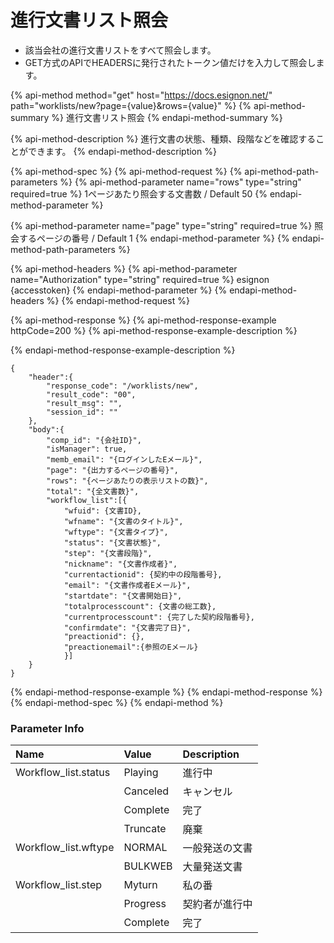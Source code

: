 # 進行文書リスト照会

* 該当会社の進行文書リストをすべて照会します。
* GET方式のAPIでHEADERSに発行されたトークン値だけを入力して照会します。

{% api-method method="get" host="https://docs.esignon.net/" path="worklists/new?page={value}&rows={value}" %}
{% api-method-summary %}
進行文書リスト照会
{% endapi-method-summary %}

{% api-method-description %}
進行文書の状態、種類、段階などを確認することができます。
{% endapi-method-description %}

{% api-method-spec %}
{% api-method-request %}
{% api-method-path-parameters %}
{% api-method-parameter name="rows" type="string" required=true %}
1ページあたり照会する文書数 / Default 50
{% endapi-method-parameter %}

{% api-method-parameter name="page" type="string" required=true %}
照会するページの番号 / Default 1
{% endapi-method-parameter %}
{% endapi-method-path-parameters %}

{% api-method-headers %}
{% api-method-parameter name="Authorization" type="string" required=true %}
esignon {accesstoken} 
{% endapi-method-parameter %}
{% endapi-method-headers %}
{% endapi-method-request %}

{% api-method-response %}
{% api-method-response-example httpCode=200 %}
{% api-method-response-example-description %}

{% endapi-method-response-example-description %}

```
{
	"header":{
		"response_code": "/worklists/new",
		"result_code": "00",
		"result_msg": "",
		"session_id": ""
	},
	"body":{
		"comp_id": "{会社ID}",
		"isManager": true,
		"memb_email": "{ログインしたEメール}",
		"page": "{出力するページの番号}",
		"rows": "{ページあたりの表示リストの数}",
		"total": "{全文書数}",
		"workflow_list":[{
			"wfuid": {文書ID},
			"wfname": "{文書のタイトル}",
			"wftype": "{文書タイプ}",
			"status": "{文書状態}",
			"step": "{文書段階}",
			"nickname": "{文書作成者}",
			"currentactionid": {契約中の段階番号},
			"email": "{文書作成者Eメール}",
			"startdate": "{文書開始日}",
			"totalprocesscount": {文書の総工数},
			"currentprocesscount": {完了した契約段階番号},
			"confirmdate": "{文書完了日}",
			"preactionid": {},
			"preactionemail":{参照のEメール}
			}]
	}
}

```
{% endapi-method-response-example %}
{% endapi-method-response %}
{% endapi-method-spec %}
{% endapi-method %}

### Parameter Info

| **Name**                         | **Value**                                                 | **Description** |
| :--- | :--- | :--- |
| Workflow\_list.status | Playing | 進行中 |
|  | Canceled | キャンセル |
|  | Complete | 完了 |
|  | Truncate | 廃棄 |
| Workflow\_list.wftype | NORMAL | 一般発送の文書 |
|  | BULKWEB | 大量発送文書 |
| Workflow\_list.step | Myturn | 私の番 |
|  | Progress | 契約者が進行中 |
|  | Complete | 完了 |

